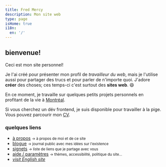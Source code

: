 ```yaml
---
title: Fred Mercy
description: Mon site web
type: page
isHome: true
i18n:
  en: '/'
---
```


## bienvenue!

Ceci est mon site personnel!

Je l'ai créé pour présenter mon profil de _travailleur du web_, mais je l'utilise aussi pour partager des trucs et pour parler de n'importe quoi. J'adore **créer** des choses; ces temps-ci c'est surtout des **sites web**. 😄

En ce moment, je travaille sur quelques petits projets personnels en profitant de la vie à <a href="https://www.openstreetmap.org/#map=16/45.5386/-73.6174&layers=N" target="_blank" rel="noopener noreferrer">Montréal</a>.

Si vous cherchez un dév frontend, je suis disponible pour travailler à la pige. Vous pouvez parcourir mon [CV](/fr/cv).

### quelques liens

- [à propos](/fr/a-propos) <small class="color-secondary">-> à propos de moi et de ce site</small>
- [blogue](/fr/blogue) <small class="color-secondary">-> journal public avec mes idées sur l'existence</small>
- [signets](/fr/signets) <small class="color-secondary">-> liste de liens que je partage avec vous</small>
- <a href="/aide" data-component="emit" data-event="SHOW_BOX_HELP" data-no-transition>aide / paramètres</a> <small class="color-secondary">-> thèmes, accessibilité, politique du site...</small>
- <a href="/" lang="en"><i>visit English site</i></a>
